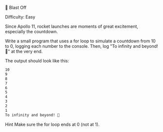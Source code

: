 🚀 Blast Off

Difficulty: Easy

Since Apollo 11, rocket launches are moments of great excitement, especially the countdown.

Write a small program that uses a for loop to simulate a countdown from 10 to 0, logging each number to the console. Then, log "To infinity and beyond! 🚀" at the very end.

The output should look like this:
```html
10
9
8
7
6
5
4
3
2
1
To infinity and beyond! 🚀
```




Hint
Make sure the for loop ends at 0 (not at 1).